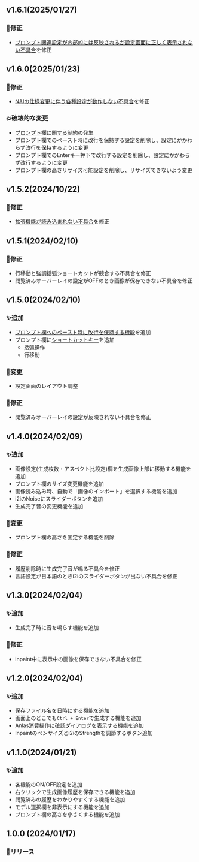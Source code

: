 ## v1.6.1(2025/01/27)

### 🐛修正

-   [プロンプト関連設定が内部的には反映されるが設定画面に正しく表示されない不具合](https://github.com/xmitoux/nai-utils/issues/27)を修正

## v1.6.0(2025/01/23)

### 🐛修正

-   [NAIの仕様変更に伴う各種設定が動作しない不具合](https://github.com/xmitoux/nai-utils/issues/25)を修正

### 💥破壊的な変更

-   [プロンプト欄に関する制約](/README.md/#プロンプト関連設定を有効にする)の発生
-   プロンプト欄でのペースト時に改行を保持する設定を削除し、設定にかかわらず改行を保持するように変更
-   プロンプト欄でのEnterキー押下で改行する設定を削除し、設定にかかわらず改行するように変更
-   プロンプト欄の高さリサイズ可能設定を削除し、リサイズできないよう変更

## v1.5.2(2024/10/22)

### 🐛修正

-   [拡張機能が読み込まれない不具合](https://github.com/xmitoux/nai-utils/issues/23)を修正

## v1.5.1(2024/02/10)

### 🐛修正

-   行移動と強調括弧ショートカットが競合する不具合を修正
-   閲覧済みオーバーレイの設定がOFFのとき画像が保存できない不具合を修正

## v1.5.0(2024/02/10)

### ✨追加

-   [プロンプト欄へのペースト時に改行を保持する機能](/README.md/#ペースト時に改行を保持する)を追加
-   プロンプト欄に[ショートカットキー](/README.md#%EF%B8%8Fプロンプト欄ショートカットキー設定)を追加
    -   括弧操作
    -   行移動

### 🔄️変更

-   設定画面のレイアウト調整

### 🐛修正

-   閲覧済みオーバーレイの設定が反映されない不具合を修正

## v1.4.0(2024/02/09)

### ✨追加

-   画像設定(生成枚数・アスペクト比設定)欄を生成画像上部に移動する機能を追加
-   プロンプト欄のサイズ変更機能を追加
-   画像読み込み時、自動で「画像のインポート」を選択する機能を追加
-   i2iのNoiseにスライダーボタンを追加
-   生成完了音の変更機能を追加

### 🔄️変更

-   プロンプト欄の高さを固定する機能を削除

### 🐛修正

-   履歴削除時に生成完了音が鳴る不具合を修正
-   言語設定が日本語のときi2iのスライダーボタンが出ない不具合を修正

## v1.3.0(2024/02/04)

### ✨追加

-   生成完了時に音を鳴らす機能を追加

### 🐛修正

-   inpaint中に表示中の画像を保存できない不具合を修正

## v1.2.0(2024/02/04)

### ✨追加

-   保存ファイル名を日時にする機能を追加
-   画面上のどこでも`Ctrl + Enter`で生成する機能を追加
-   Anlas消費操作に確認ダイアログを表示する機能を追加
-   Inpaintのペンサイズとi2iのStrengthを調節するボタン追加

## v1.1.0(2024/01/21)

### ✨追加

-   各機能のON/OFF設定を追加
-   右クリックで生成画像履歴を保存できる機能を追加
-   閲覧済みの履歴をわかりやすくする機能を追加
-   モデル選択欄を非表示にする機能を追加
-   プロンプト欄の高さを小さくする機能を追加

## 1.0.0 (2024/01/17)

### 🚀リリース
